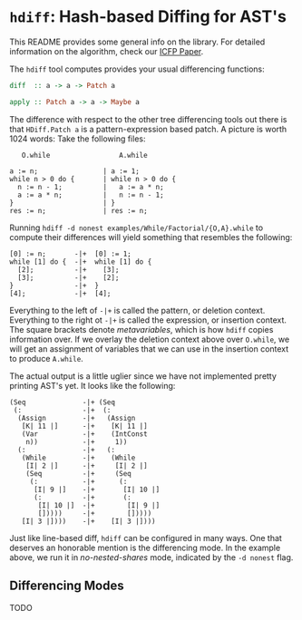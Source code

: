 # `hdiff`: Hash-based Diffing for AST's 

This README provides some general info on the library.
For detailed information on the algorithm, check our [ICFP Paper](https://victorcmiraldo.github.io/data/icfp2019.pdf).

The `hdiff` tool computes provides your usual differencing functions:

```haskell
diff  :: a -> a -> Patch a

apply :: Patch a -> a -> Maybe a
```

The difference with respect to the other tree differencing tools out there
is that `HDiff.Patch a` is a pattern-expression based patch. A picture is
worth 1024 words: Take the following files:

```
   O.while                 A.while

a := n;                | a := 1;
while n > 0 do {       | while n > 0 do {
  n := n - 1;          |   a := a * n;
  a := a * n;          |   n := n - 1;
}                      | }
res := n;              | res := n;
```

Running `hdiff -d nonest examples/While/Factorial/{O,A}.while` to compute
their differences will yield something that resembles the following:

```
[0] := n;       -|+  [0] := 1;
while [1] do {  -|+  while [1] do {
  [2];          -|+    [3];
  [3];          -|+    [2];
}               -|+  }
[4];            -|+  [4];
```

Everything to the left of `-|+` is called the pattern, or deletion context. Everything
to the right ot `-|+` is called the expression, or insertion context.
The square brackets denote *metavariables*, which is how `hdiff` copies information
over. If we overlay the deletion context above over `O.while`, we will get
an assignment of variables that we can use in the insertion context to produce `A.while`.

The actual output is a little uglier since we have not implemented
pretty printing AST's yet. It looks like the following:

```
(Seq              -|+ (Seq
 (:               -|+  (:
  (Assign         -|+   (Assign
   [K| 11 |]      -|+    [K| 11 |]
   (Var           -|+    (IntConst
    n))           -|+     1))
  (:              -|+   (:
   (While         -|+    (While
    [I| 2 |]      -|+     [I| 2 |]
    (Seq          -|+     (Seq
     (:           -|+      (:
      [I| 9 |]    -|+       [I| 10 |]
      (:          -|+       (:
       [I| 10 |]  -|+        [I| 9 |]
       []))))     -|+        []))))
   [I| 3 |])))    -|+    [I| 3 |])))
```

Just like line-based diff, `hdiff` can be configured in many ways. One that deserves
an honorable mention is the differencing mode. In the example above, we
run it in *no-nested-shares* mode, indicated by the `-d nonest` flag.

## Differencing Modes

TODO
